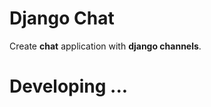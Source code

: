 # Django Chat
Create <b>chat</b> application with <b>django channels</b>.


#
# Developing ...

<!-- 
for user guid
docker run -p 6379:6379 -d redis:5
install webdriver for test codes https://chromedriver.chromium.org/
copy "chromedriver" binary file in env/bin/ path!
python manage.py test
use login to first chat room open
and just get the username and password
if username not exist create it
and if exist auth it, if valid login else error

and use chat room in index views and message models

add default room name
if create room is empty to default room

add popular room
add last room 

load and show more message if scroll up

scroll to end of page and end of frame

full test app
full auto test for app

good style for chats

use navbar for chat
room label in top
and use username, and time for each message

not showing notif when user in index
-->